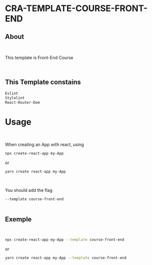 # CRA-TEMPLATE-COURSE-FRONT-END

## About

<br/>

This template is Front-End Course

<br/>

## This Template constains

```bash
Eslint
Stylelint
React-Router-Dom
```

# Usage

<br/>

When creating an App with react, using <br/>

```bash
npx create-react-app my-App
```
or
```bash
yarn create react-app my-App
```

<br/>

You should add the flag <br/>

``
--template course-front-end
``
<br/>
<br/>

## Exemple
<br/>

```bash
npx create-react-app my-App --template course-front-end
```
or
```bash
yarn create react-app my-App --template course-front-end
```